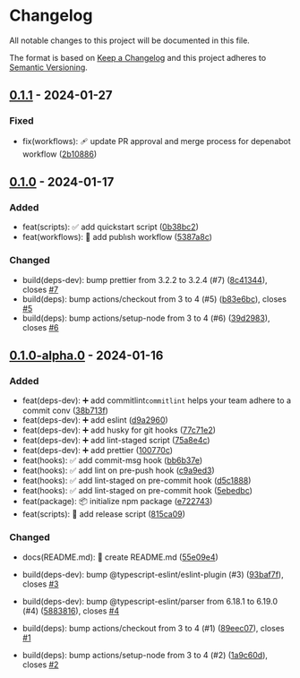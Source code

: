# Changelog

All notable changes to this project will be documented in this file.

The format is based on [Keep a Changelog](https://keepachangelog.com/)
and this project adheres to [Semantic Versioning](https://semver.org/).

## [0.1.1] - 2024-01-27

### Fixed

- fix(workflows): :adhesive_bandage: update PR approval and merge process for depenabot workflow ([2b10886](https://github.com/hussam-aldarwish/nodejs-package-template/commit/2b10886))

## [0.1.0] - 2024-01-17

### Added

- feat(scripts): :white_check_mark: add quickstart script ([0b38bc2](https://github.com/hussam-aldarwish/nodejs-package-template/commit/0b38bc2))
- feat(workflows): :construction_worker: add publısh workflow ([5387a8c](https://github.com/hussam-aldarwish/nodejs-package-template/commit/5387a8c))

### Changed

- build(deps-dev): bump prettier from 3.2.2 to 3.2.4 (#7) ([8c41344](https://github.com/hussam-aldarwish/nodejs-package-template/commit/8c41344)), closes [#7](https://github.com/hussam-aldarwish/nodejs-package-template/issues/7)
- build(deps): bump actions/checkout from 3 to 4 (#5) ([b83e6bc](https://github.com/hussam-aldarwish/nodejs-package-template/commit/b83e6bc)), closes [#5](https://github.com/hussam-aldarwish/nodejs-package-template/issues/5)
- build(deps): bump actions/setup-node from 3 to 4 (#6) ([39d2983](https://github.com/hussam-aldarwish/nodejs-package-template/commit/39d2983)), closes [#6](https://github.com/hussam-aldarwish/nodejs-package-template/issues/6)

## [0.1.0-alpha.0] - 2024-01-16

### Added

- feat(deps-dev): :heavy_plus_sign: add commitlint`commitlint` helps your team adhere to a commit conv ([38b713f](https://github.com/hussam-aldarwish/nodejs-package-template/commit/38b713f))
- feat(deps-dev): :heavy_plus_sign: add eslint ([d9a2960](https://github.com/hussam-aldarwish/nodejs-package-template/commit/d9a2960))
- feat(deps-dev): :heavy_plus_sign: add husky for git hooks ([77c71e2](https://github.com/hussam-aldarwish/nodejs-package-template/commit/77c71e2))
- feat(deps-dev): :heavy_plus_sign: add lint-staged script ([75a8e4c](https://github.com/hussam-aldarwish/nodejs-package-template/commit/75a8e4c))
- feat(deps-dev): :heavy_plus_sign: add prettier ([100770c](https://github.com/hussam-aldarwish/nodejs-package-template/commit/100770c))
- feat(hooks): :white_check_mark: add commit-msg hook ([bb6b37e](https://github.com/hussam-aldarwish/nodejs-package-template/commit/bb6b37e))
- feat(hooks): :white_check_mark: add lint on pre-push hook ([c9a9ed3](https://github.com/hussam-aldarwish/nodejs-package-template/commit/c9a9ed3))
- feat(hooks): :white_check_mark: add lint-staged on pre-commit hook ([d5c1888](https://github.com/hussam-aldarwish/nodejs-package-template/commit/d5c1888))
- feat(hooks): :white_check_mark: add lint-staged on pre-commit hook ([5ebedbc](https://github.com/hussam-aldarwish/nodejs-package-template/commit/5ebedbc))
- feat(package): :package: initialize npm package ([e722743](https://github.com/hussam-aldarwish/nodejs-package-template/commit/e722743))
- feat(scripts): :construction_worker: add release script ([815ca09](https://github.com/hussam-aldarwish/nodejs-package-template/commit/815ca09))

### Changed

- docs(README.md): :memo: create README.md ([55e09e4](https://github.com/hussam-aldarwish/nodejs-package-template/commit/55e09e4))
- build(deps-dev): bump @typescript-eslint/eslint-plugin (#3) ([93baf7f](https://github.com/hussam-aldarwish/nodejs-package-template/commit/93baf7f)), closes [#3](https://github.com/hussam-aldarwish/nodejs-package-template/issues/3)
- build(deps-dev): bump @typescript-eslint/parser from 6.18.1 to 6.19.0 (#4) ([5883816](https://github.com/hussam-aldarwish/nodejs-package-template/commit/5883816)), closes [#4](https://github.com/hussam-aldarwish/nodejs-package-template/issues/4)
- build(deps): bump actions/checkout from 3 to 4 (#1) ([89eec07](https://github.com/hussam-aldarwish/nodejs-package-template/commit/89eec07)), closes [#1](https://github.com/hussam-aldarwish/nodejs-package-template/issues/1)
- build(deps): bump actions/setup-node from 3 to 4 (#2) ([1a9c60d](https://github.com/hussam-aldarwish/nodejs-package-template/commit/1a9c60d)), closes [#2](https://github.com/hussam-aldarwish/nodejs-package-template/issues/2)

  [0.1.0]: https://github.com/hussam-aldarwish/nodejs-package-template/compare/v0.1.0-alpha.0...v0.1.0

[0.1.1]: https://github.com/hussam-aldarwish/nodejs-package-template/compare/v0.1.0...v0.1.1
[0.1.0]: https://github.com/hussam-aldarwish/nodejs-package-template/compare/v0.1.0-alpha.0...v0.1.0
[0.1.0-alpha.0]: https://github.com/hussam-aldarwish/nodejs-package-template/releases/tag/v0.1.0-alpha.0
